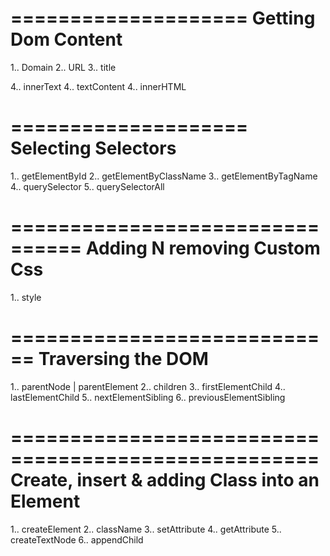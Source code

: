 ==================== 
 Getting Dom Content
=======================
 1.. Domain 
 2.. URL
 3.. title

 4.. innerText
 4.. textContent
 4.. innerHTML
 
 ====================
 Selecting Selectors
 =================== 
 1.. getElementById
 2.. getElementByClassName
 3.. getElementByTagName
 4.. querySelector
 5.. querySelectorAll


================================ 
 Adding N removing Custom Css
================================ 
1.. style

============================ 
    Traversing the DOM
============================
1.. parentNode | parentElement
2.. children
3.. firstElementChild
4.. lastElementChild
5.. nextElementSibling
6.. previousElementSibling

====================================================
  Create, insert & adding Class into an Element
====================================================
1.. createElement
2.. className 
3.. setAttribute
4.. getAttribute
5.. createTextNode
6.. appendChild
